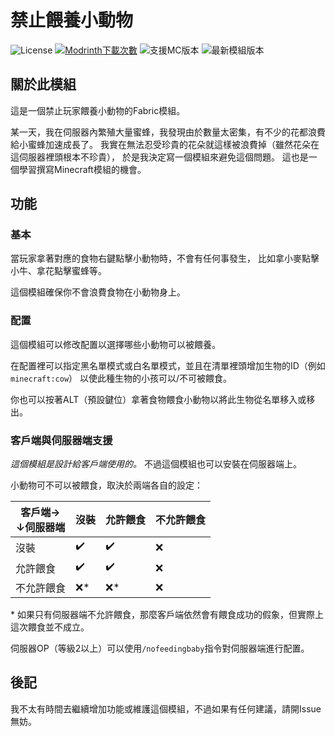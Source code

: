# 禁止餵養小動物

![License](https://img.shields.io/github/license/gimi65536/no-feeding-baby)
[![Modrinth下載次數](https://img.shields.io/modrinth/dt/4TvoD1ot?logo=modrinth&logoColor=%2300AF5C&label=modrinth&color=5da545)](https://modrinth.com/mod/no-feeding-baby)
![支援MC版本](https://img.shields.io/badge/支援MC-1.20-blue)
![最新模組版本](https://img.shields.io/github/v/release/gimi65536/no-feeding-baby?label=最新版本)

## 關於此模組
這是一個禁止玩家餵養小動物的Fabric模組。

某一天，我在伺服器內繁殖大量蜜蜂，我發現由於數量太密集，有不少的花都浪費給小蜜蜂加速成長了。
我實在無法忍受珍貴的花朵就這樣被浪費掉（雖然花朵在這伺服器裡頭根本不珍貴），
於是我決定寫一個模組來避免這個問題。
這也是一個學習撰寫Minecraft模組的機會。

## 功能

### 基本
當玩家拿著對應的食物右鍵點擊小動物時，不會有任何事發生，
比如拿小麥點擊小牛、拿花點擊蜜蜂等。

這個模組確保你不會浪費食物在小動物身上。

### 配置
這個模組可以修改配置以選擇哪些小動物可以被餵養。

在配置裡可以指定黑名單模式或白名單模式，並且在清單裡頭增加生物的ID（例如`minecraft:cow`）
以使此種生物的小孩可以/不可被餵食。

你也可以按著ALT（預設鍵位）拿著食物餵食小動物以將此生物從名單移入或移出。

### 客戶端與伺服器端支援
*這個模組是設計給客戶端使用的。*
不過這個模組也可以安裝在伺服器端上。

小動物可不可以被餵食，取決於兩端各自的設定：

| 客戶端→<br>↓伺服器端 | 沒裝 | 允許餵食 | 不允許餵食 |
|--------------------|----------------|-------|----------|
| 沒裝               | ✔️ | ✔️ | ❌ |
| 允許餵食           | ✔️ | ✔️ | ❌ |
| 不允許餵食         | ❌\* | ❌\* | ❌ |

\* 如果只有伺服器端不允許餵食，那麼客戶端依然會有餵食成功的假象，但實際上這次餵食並不成立。

伺服器OP（等級2以上）可以使用`/nofeedingbaby`指令對伺服器端進行配置。

## 後記
我不太有時間去繼續增加功能或維護這個模組，不過如果有任何建議，請開Issue無妨。
